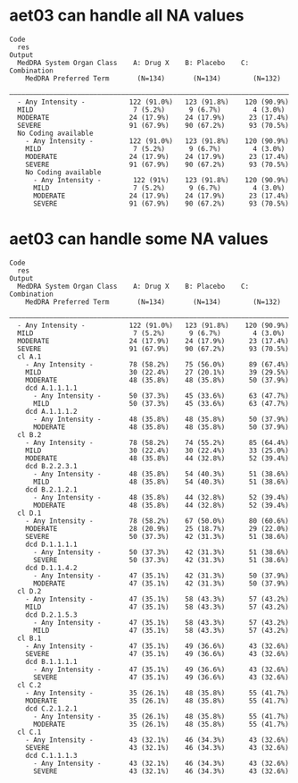 # aet03 can handle all NA values

    Code
      res
    Output
      MedDRA System Organ Class    A: Drug X    B: Placebo    C: Combination
        MedDRA Preferred Term       (N=134)       (N=134)        (N=132)    
      ——————————————————————————————————————————————————————————————————————
      - Any Intensity -           122 (91.0%)   123 (91.8%)    120 (90.9%)  
      MILD                         7 (5.2%)      9 (6.7%)        4 (3.0%)   
      MODERATE                    24 (17.9%)    24 (17.9%)      23 (17.4%)  
      SEVERE                      91 (67.9%)    90 (67.2%)      93 (70.5%)  
      No Coding available                                                   
        - Any Intensity -         122 (91.0%)   123 (91.8%)    120 (90.9%)  
        MILD                       7 (5.2%)      9 (6.7%)        4 (3.0%)   
        MODERATE                  24 (17.9%)    24 (17.9%)      23 (17.4%)  
        SEVERE                    91 (67.9%)    90 (67.2%)      93 (70.5%)  
        No Coding available                                                 
          - Any Intensity -        122 (91%)    123 (91.8%)    120 (90.9%)  
          MILD                     7 (5.2%)      9 (6.7%)        4 (3.0%)   
          MODERATE                24 (17.9%)    24 (17.9%)      23 (17.4%)  
          SEVERE                  91 (67.9%)    90 (67.2%)      93 (70.5%)  

# aet03 can handle some NA values

    Code
      res
    Output
      MedDRA System Organ Class    A: Drug X    B: Placebo    C: Combination
        MedDRA Preferred Term       (N=134)       (N=134)        (N=132)    
      ——————————————————————————————————————————————————————————————————————
      - Any Intensity -           122 (91.0%)   123 (91.8%)    120 (90.9%)  
      MILD                         7 (5.2%)      9 (6.7%)        4 (3.0%)   
      MODERATE                    24 (17.9%)    24 (17.9%)      23 (17.4%)  
      SEVERE                      91 (67.9%)    90 (67.2%)      93 (70.5%)  
      cl A.1                                                                
        - Any Intensity -         78 (58.2%)    75 (56.0%)      89 (67.4%)  
        MILD                      30 (22.4%)    27 (20.1%)      39 (29.5%)  
        MODERATE                  48 (35.8%)    48 (35.8%)      50 (37.9%)  
        dcd A.1.1.1.1                                                       
          - Any Intensity -       50 (37.3%)    45 (33.6%)      63 (47.7%)  
          MILD                    50 (37.3%)    45 (33.6%)      63 (47.7%)  
        dcd A.1.1.1.2                                                       
          - Any Intensity -       48 (35.8%)    48 (35.8%)      50 (37.9%)  
          MODERATE                48 (35.8%)    48 (35.8%)      50 (37.9%)  
      cl B.2                                                                
        - Any Intensity -         78 (58.2%)    74 (55.2%)      85 (64.4%)  
        MILD                      30 (22.4%)    30 (22.4%)      33 (25.0%)  
        MODERATE                  48 (35.8%)    44 (32.8%)      52 (39.4%)  
        dcd B.2.2.3.1                                                       
          - Any Intensity -       48 (35.8%)    54 (40.3%)      51 (38.6%)  
          MILD                    48 (35.8%)    54 (40.3%)      51 (38.6%)  
        dcd B.2.1.2.1                                                       
          - Any Intensity -       48 (35.8%)    44 (32.8%)      52 (39.4%)  
          MODERATE                48 (35.8%)    44 (32.8%)      52 (39.4%)  
      cl D.1                                                                
        - Any Intensity -         78 (58.2%)    67 (50.0%)      80 (60.6%)  
        MODERATE                  28 (20.9%)    25 (18.7%)      29 (22.0%)  
        SEVERE                    50 (37.3%)    42 (31.3%)      51 (38.6%)  
        dcd D.1.1.1.1                                                       
          - Any Intensity -       50 (37.3%)    42 (31.3%)      51 (38.6%)  
          SEVERE                  50 (37.3%)    42 (31.3%)      51 (38.6%)  
        dcd D.1.1.4.2                                                       
          - Any Intensity -       47 (35.1%)    42 (31.3%)      50 (37.9%)  
          MODERATE                47 (35.1%)    42 (31.3%)      50 (37.9%)  
      cl D.2                                                                
        - Any Intensity -         47 (35.1%)    58 (43.3%)      57 (43.2%)  
        MILD                      47 (35.1%)    58 (43.3%)      57 (43.2%)  
        dcd D.2.1.5.3                                                       
          - Any Intensity -       47 (35.1%)    58 (43.3%)      57 (43.2%)  
          MILD                    47 (35.1%)    58 (43.3%)      57 (43.2%)  
      cl B.1                                                                
        - Any Intensity -         47 (35.1%)    49 (36.6%)      43 (32.6%)  
        SEVERE                    47 (35.1%)    49 (36.6%)      43 (32.6%)  
        dcd B.1.1.1.1                                                       
          - Any Intensity -       47 (35.1%)    49 (36.6%)      43 (32.6%)  
          SEVERE                  47 (35.1%)    49 (36.6%)      43 (32.6%)  
      cl C.2                                                                
        - Any Intensity -         35 (26.1%)    48 (35.8%)      55 (41.7%)  
        MODERATE                  35 (26.1%)    48 (35.8%)      55 (41.7%)  
        dcd C.2.1.2.1                                                       
          - Any Intensity -       35 (26.1%)    48 (35.8%)      55 (41.7%)  
          MODERATE                35 (26.1%)    48 (35.8%)      55 (41.7%)  
      cl C.1                                                                
        - Any Intensity -         43 (32.1%)    46 (34.3%)      43 (32.6%)  
        SEVERE                    43 (32.1%)    46 (34.3%)      43 (32.6%)  
        dcd C.1.1.1.3                                                       
          - Any Intensity -       43 (32.1%)    46 (34.3%)      43 (32.6%)  
          SEVERE                  43 (32.1%)    46 (34.3%)      43 (32.6%)  

